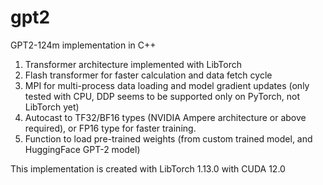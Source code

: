 # gpt2
GPT2-124m implementation in C++

1. Transformer architecture implemented with LibTorch
2. Flash transformer for faster calculation and data fetch cycle
3. MPI for multi-process data loading and model gradient updates (only tested with CPU, DDP seems to be supported only on PyTorch, not LibTorch yet)
4. Autocast to TF32/BF16 types (NVIDIA Ampere architecture or above required), or FP16 type for faster training.
5. Function to load pre-trained weights (from custom trained model, and HuggingFace GPT-2 model)

This implementation is created with LibTorch 1.13.0 with CUDA 12.0
